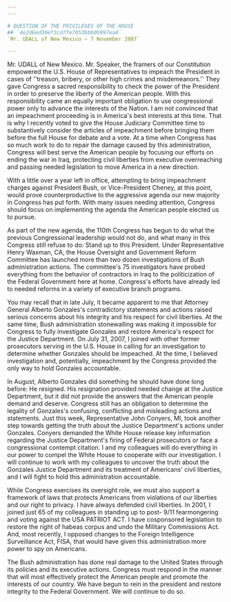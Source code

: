 ```yaml
---
---

# QUESTION OF THE PRIVILEGES OF THE HOUSE
## `4e2d6ed30ef3cd7fe7053bbb0b997ea4`
`Mr. UDALL of New Mexico — 7 November 2007`

---
```



Mr. UDALL of New Mexico. Mr. Speaker, the framers of our Constitution 
empowered the U.S. House of Representatives to impeach the President in 
cases of ''treason, bribery, or other high crimes and misdemeanors.'' 
They gave Congress a sacred responsibility to check the power of the 
President in order to preserve the liberty of the American people. With 
this responsibility came an equally important obligation to use 
congressional power only to advance the interests of the Nation. I am 
not convinced that an impeachment proceeding is in America's best 
interests at this time. That is why I recently voted to give the House 
Judiciary Committee time to substantively consider the articles of 
impeachment before bringing them before the full House for debate and a 
vote. At a time when Congress has so much work to do to repair the 
damage caused by this administration, Congress will best serve the 
American people by focusing our efforts on ending the war in Iraq, 
protecting civil liberties from executive overreaching and passing 
needed legislation to move America in a new direction.

With a little over a year left in office, attempting to bring 
impeachment charges against President Bush, or Vice-President Cheney, 
at this point, would prove counterproductive to the aggressive agenda 
our new majority in Congress has put forth. With many issues needing 
attention, Congress should focus on implementing the agenda the 
American people elected us to pursue.

As part of the new agenda, the 110th Congress has begun to do what 
the previous Congressional leadership would not do, and what many in 
this Congress still refuse to do: Stand up to this President. Under 
Representative Henry Waxman, CA, the House Oversight and Government 
Reform Committee has launched more than two dozen investigations of 
Bush administration actions. The committee's 75 investigators have 
probed everything from the behavior of contractors in Iraq to the 
politicization of the Federal Government here at home. Congress's 
efforts have already led to needed reforms in a variety of executive 
branch programs.

You may recall that in late July, it became apparent to me that 
Attorney General Alberto Gonzales's contradictory statements and 
actions raised serious concerns about his integrity and his respect for 
civil liberties. At the same time, Bush administration stonewalling was 
making it impossible for Congress to fully investigate Gonzales and 
restore America's respect for the Justice Department. On July 31, 2007, 
I joined with other former prosecutors serving in the U.S. House in 
calling for an investigation to determine whether Gonzales should be 
impeached. At the time, I believed investigation and, potentially, 
impeachment by the Congress provided the only way to hold Gonzales 
accountable.

In August, Alberto Gonzales did something he should have done long 
before: He resigned. His resignation provided needed change at the 
Justice Department, but it did not provide the answers that the 
American people demand and deserve. Congress still has an obligation to 
determine the legality of Gonzales's confusing, conflicting and 
misleading actions and statements. Just this week, Representative John 
Conyers, MI, took another step towards getting the truth about the 
Justice Department's actions under Gonzales. Conyers demanded the White 
House release key information regarding the Justice Department's firing 
of Federal prosecutors or face a congressional contempt citation. I and 
my colleagues will do everything in our power to compel the White House 
to cooperate with our investigation. I will continue to work with my 
colleagues to uncover the truth about the Gonzales Justice Department 
and its treatment of Americans' civil liberties, and I will fight to 
hold this administration accountable.

While Congress exercises its oversight role, we must also support a 
framework of laws that protects Americans from violations of our 
liberties and our right to privacy. I have always defended civil 
liberties. In 2001, I joined just 65 of my colleagues in standing up to 
post-
9/11 fearmongering and voting against the USA PATRIOT ACT. I have 
cosponsored legislation to restore the right of habeas corpus and undo 
the Military Commissions Act. And, most recently, I opposed changes to 
the Foreign Intelligence Surveillance Act, FISA, that would have given 
this administration more power to spy on Americans.

The Bush administration has done real damage to the United States 
through its policies and its executive actions. Congress must respond 
in the manner that will most effectively protect the American people 
and promote the interests of our country. We have begun to rein in the 
president and restore integrity to the Federal Government. We will 
continue to do so.




